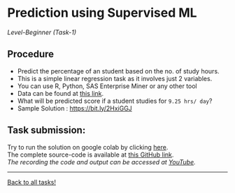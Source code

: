 # Prediction using Supervised ML  

_Level-Beginner (Task-1)_ 

## Procedure  
* Predict the percentage of an student based on the no. of study hours.  
* This is a simple linear regression task as it involves just 2 variables.  
* You can use R, Python, SAS Enterprise Miner or any other tool  
* Data can be found at [this link](http://bit.ly/w-data).  
* What will be predicted score if a student studies for ```9.25 hrs/ day```?  
* Sample Solution : https://bit.ly/2HxiGGJ  

## Task submission:  
Try to run the solution on google colab by clicking [here](https://colab.research.google.com/github/ravi-prakash1907/The-Spark-Foundation-Tasks/blob/main/Task1/task1.ipynb).  
The complete source-code is available at [this GitHub link](https://github.com/ravi-prakash1907/The-Spark-Foundation-Tasks/edit/main/Task1).  
_The recording the code and output can be accessed at [YouTube](#)._  

---

[Back to all tasks!](../)
